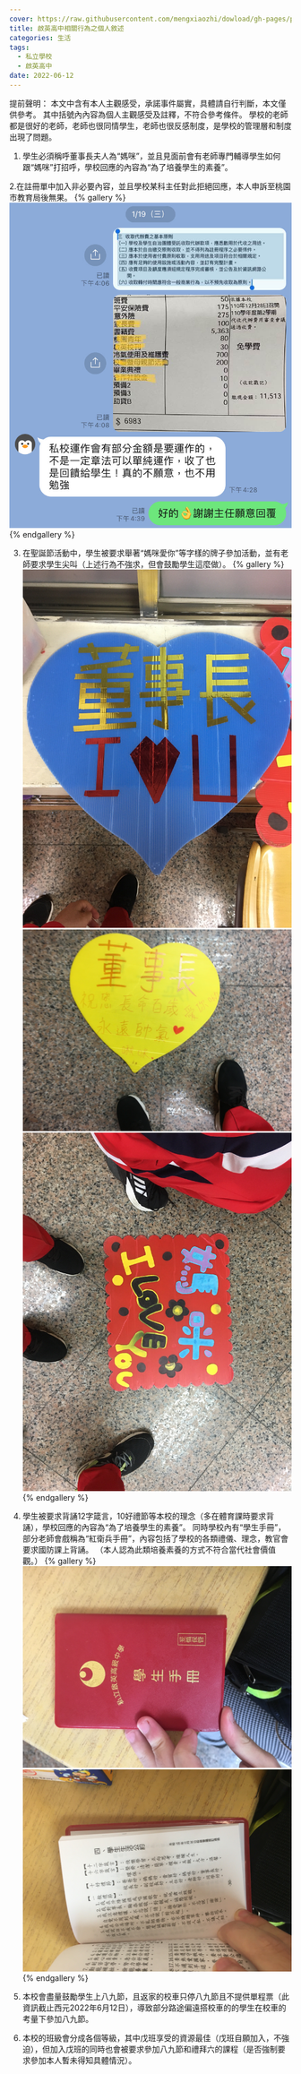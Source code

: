 ```yaml
---
cover: https://raw.githubusercontent.com/mengxiaozhi/dowload/gh-pages/potato_aff788bc-9da4-4b2f-936b-3f0f226472e7_59e0bf373c027adc55c6a67e7d41b36f41987e2e.png
title: 啟英高中相關行為之個人敘述
categories: 生活
tags:
  - 私立學校
  - 啟英高中
date: 2022-06-12
---
```

提前聲明：
本文中含有本人主觀感受，承諾事件屬實，具體請自行判斷，本文僅供參考。
其中括號內內容為個人主觀感受及註釋，不符合參考條件。
學校的老師都是很好的老師，老師也很同情學生，老師也很反感制度，是學校的管理層和制度出現了問題。


1. 學生必須稱呼董事長夫人為“媽咪”，並且見面前會有老師專門輔導學生如何跟“媽咪”打招呼，學校回應的內容為“為了培養學生的素養”。

2.在註冊單中加入非必要內容，並且學校某科主任對此拒絕回應，本人申訴至桃園市教育局後無果。
{% gallery %}
![07.jpg](https://raw.githubusercontent.com/mengxiaozhi/dowload/gh-pages/LINE_capture_671021262.073622.JPG)
{% endgallery %}

3. 在聖誕節活動中，學生被要求舉著“媽咪愛你”等字樣的牌子參加活動，並有老師要求學生尖叫（上述行為不強求，但會鼓勵學生這麼做）。
{% gallery %}
![01.jpg](https://raw.githubusercontent.com/mengxiaozhi/dowload/gh-pages/01.JPG)
![02.jpg](https://raw.githubusercontent.com/mengxiaozhi/dowload/gh-pages/02.JPG)
![03.jpg](https://raw.githubusercontent.com/mengxiaozhi/dowload/gh-pages/03.JPG)
{% endgallery %}

4. 學生被要求背誦12字箴言，10好禮節等本校的理念（多在體育課時要求背誦），學校回應的內容為“為了培養學生的素養”。
同時學校內有“學生手冊”，部分老師會戲稱為“紅衛兵手冊”，內容包括了學校的各類禮儀、理念，教官會要求國防課上背誦。
（本人認為此類培養素養的方式不符合當代社會價值觀。）
{% gallery %}
![04.jpg](https://raw.githubusercontent.com/mengxiaozhi/dowload/gh-pages/04.JPG)
![05.jpg](https://raw.githubusercontent.com/mengxiaozhi/dowload/gh-pages/05.JPG)
{% endgallery %}

5. 本校會盡量鼓勵學生上八九節，且返家的校車只停八九節且不提供單程票（此資訊截止西元2022年6月12日），導致部分路途偏遠搭校車的的學生在校車的考量下參加八九節。

6. 本校的班級會分成各個等級，其中戊班享受的資源最佳（戊班自願加入，不強迫），但加入戊班的同時也會被要求參加八九節和禮拜六的課程（是否強制要求參加本人暫未得知具體情況）。